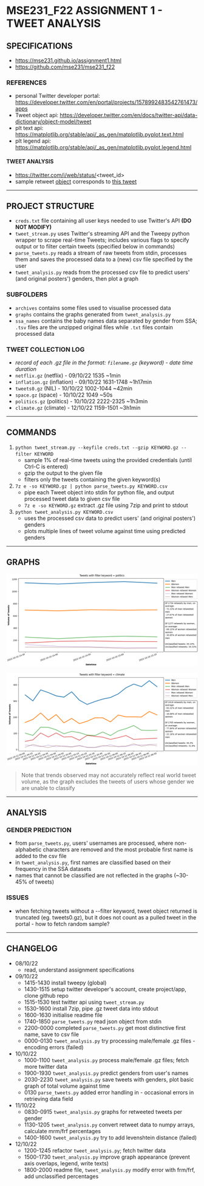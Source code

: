 # MSE231_F22 ASSIGNMENT 1 - TWEET ANALYSIS 

## SPECIFICATIONS
- https://mse231.github.io/assignment1.html
- https://github.com/mse231/mse231_f22

### REFERENCES
- personal Twitter developer portal: https://developer.twitter.com/en/portal/projects/1578992483542761473/apps
- Tweet object api: https://developer.twitter.com/en/docs/twitter-api/data-dictionary/object-model/tweet
- plt text api: https://matplotlib.org/stable/api/_as_gen/matplotlib.pyplot.text.html
- plt legend api: https://matplotlib.org/stable/api/_as_gen/matplotlib.pyplot.legend.html

#### TWEET ANALYSIS
- https://twitter.com/i/web/status/<tweet_id>
- sample retweet [object](archives/retweet_sample.jsonc) corresponds to [this tweet](https://twitter.com/i/web/status/1579477321878482944)

<hr>

## PROJECT STRUCTURE
- `creds.txt` file containing all user keys needed to use Twitter's API <b>(DO NOT MODIFY)</b>
- `tweet_stream.py` uses Twitter's streaming API and the Tweepy python wrapper to scrape real-time Tweets; includes various flags to specify output or to filter certain tweets (specified below in commands)
- `parse_tweets.py` reads a stream of raw tweets from stdin, processes them and saves the processed data to a (new) csv file specified by the user
- `tweet_analysis.py` reads from the processed csv file to predict users' (and original posters') genders, then plot a graph

### SUBFOLDERS
- `archives` contains some files used to visualise processed data
- `graphs` contains the graphs generated from `tweet_analysis.py`
- `ssa_names` contains the baby names data separated by gender from SSA; `.tsv` files are the unzipped original files while `.txt` files contain processed data

### TWEET COLLECTION LOG
- <i>record of each .gz file in the format: `filename.gz` (keyword) - date time duration</i>
- `netflix.gz` (netflix) - 09/10/22 1535 ~1min
- `inflation.gz` (inflation) - 09/10/22 1631-1748 ~1h17min
- `tweets0.gz` (NIL) - 10/10/22 1002-1044 ~42min
- `space.gz` (space) - 10/10/22 1049 ~50s
- `politics.gz` (politics) - 10/10/22 2222-2325 ~1h3min
- `climate.gz` (climate) - 12/10/22 1159-1501 ~3h1min

<hr>

## COMMANDS
1. `python tweet_stream.py --keyfile creds.txt --gzip KEYWORD.gz --filter KEYWORD`
   - sample 1% of real-time tweets using the provided credentials (until Ctrl-C is entered)
   - gzip the output to the given file
   - filters only the tweets containing the given keyword(s)
2. `7z e -so KEYWORD.gz | python parse_tweets.py KEYWORD.csv`
   - pipe each Tweet object into stdin for python file, and output processed tweet data to given csv file
   - `7z e -so KEYWORD.gz` extract .gz file using 7zip and print to stdout
3. `python tweet_analysis.py KEYWORD.csv`
   - uses the processed csv data to predict users' (and original posters') genders
   - plots multiple lines of tweet volume against time using predicted genders

<hr>

## GRAPHS
![graph with keyword politics](graphs/politics.png)

![graph with keyword climate](graphs/climate.png)

> Note that trends observed may not accurately reflect real world tweet volume, as the graph excludes the tweets of users whose gender we are unable to classify

<hr>

## ANALYSIS

### GENDER PREDICTION
- from `parse_tweets.py`, users' usernames are processed, where non-alphabetic characters are removed and the most probable first name is added to the csv file
- in `tweet_analysis.py`, first names are classified based on their frequency in the SSA datasets
- names that cannot be classified are not reflected in the graphs (~30-45% of tweets)

### ISSUES
- when fetching tweets without a --filter keyword, tweet object returned is truncated (eg. tweets0.gz), but it does not count as a pulled tweet in the portal - how to fetch random sample?

<hr>

## CHANGELOG
- 08/10/22
  - read, understand assignment specifications
- 09/10/22
  - 1415-1430 install tweepy (global)
  - 1430-1515 setup twitter developer's account, create project/app, clone github repo
  - 1515-1530 test twitter api using `tweet_stream.py`
  - 1530-1600 install 7zip, pipe .gz tweet data into stdout
  - 1600-1630 initialise readme file
  - 1740-1850 `parse_tweets.py` read json object from stdin
  - 2200-0000 completed `parse_tweets.py` get most distinctive first name, save to csv file
  - 0000-0130 `tweet_analysis.py` try processing male/female .gz files - encoding errors (failed)
- 10/10/22
  - 1000-1100 `tweet_analysis.py` process male/female .gz files; fetch more twitter data
  - 1900-1930 `tweet_analysis.py` predict genders from user's names
  - 2030-2230 `tweet_analysis.py` save tweets with genders, plot basic graph of total volume against time
  - 0130 `parse_tweets.py` added error handling in - occasional errors in retrieving data field
- 11/10/22
  - 0830-0915 `tweet_analysis.py` graphs for retweeted tweets per gender
  - 1130-1205 `tweet_analysis.py` convert retweet data to numpy arrays, calculate mrm/frf percentages
  - 1400-1600 `tweet_analysis.py` try to add levenshtein distance (failed)
- 12/10/22
  - 1200-1245 refactor `tweet_analysis.py`; fetch twitter data
  - 1500-1730 `tweet_analysis.py` improve graph appearance (prevent axis overlaps, legend, write texts)
  - 1800-2000 readme file, `tweet_analysis.py` modify error with frm/frf, add unclassified percentages


